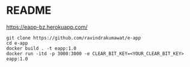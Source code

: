 # README

https://eapp-bz.herokuapp.com/


```
git clone https://github.com/ravindrakumawat/e-app
cd e-app
docker build . -t eapp:1.0
docker run -itd -p 3000:3000 -e CLEAR_BIT_KEY=<YOUR_CLEAR_BIT_KEY> eapp:1.0
```
